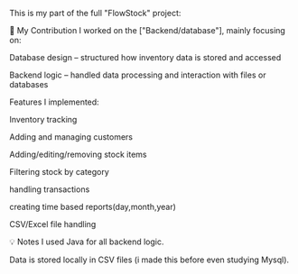 This is my part of the full "FlowStock" project:

🔧 My Contribution
I worked on the ["Backend/database"], mainly focusing on:

Database design – structured how inventory data is stored and accessed

Backend logic – handled data processing and interaction with files or databases

Features I implemented:

Inventory tracking

Adding and managing customers

Adding/editing/removing stock items

Filtering stock by category

handling transactions

creating  time based reports(day,month,year)

CSV/Excel file handling















💡 Notes
I used Java for all backend logic.

Data is stored locally in CSV files (i made this before even studying Mysql).


